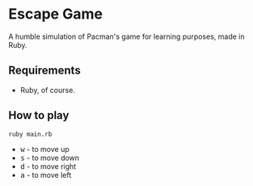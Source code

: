 # Escape Game

A humble simulation of Pacman's game for learning purposes, made in Ruby.

## Requirements
- Ruby, of course.

## How to play
```
ruby main.rb
```

- <kbd>w</kbd> - to move up
- <kbd>s</kbd> - to move down
- <kbd>d</kbd> - to move right
- <kbd>a</kbd> - to move left
